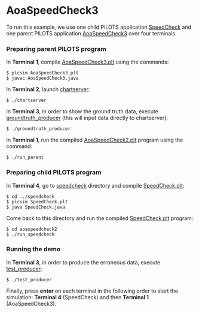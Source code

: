# AoaSpeedCheck3

To run this example, we use one child PILOTS application [SpeedCheck](../speedcheck) and one parent
PILOTS application [AoaSpeedCheck3](./AoaSpeedCheck3.plt) over four terminals.

### Preparing parent PILOTS program

In **Terminal 1**, compile [AoaSpeedCheck3.plt](./AoaSpeedCheck3.plt) using the commands:
```
$ plcsim AoaSpeedCheck3.plt
$ javac AoaSpeedCheck3.java
```

In **Terminal 2**, launch [chartserver](./chartserver):
```
$ ./chartserver
```

In **Terminal 3**, in order to show the ground truth data, execute [groundtruth_producer](./groundtruth_producer) (this will input data directly to chartserver):
```
$ ./groundtruth_producer
```

In **Terminal 1**, run the compiled [AoaSpeedCheck2.plt](./AoaSpeedCheck2.plt) program using the command:
```
$ ./run_parent
```

### Preparing child PILOTS program

In **Terminal 4**, go to [speedcheck](../speedcheck) directory and compile [SpeedCheck.plt](../speedcheck/SpeedCheck.plt):
```
$ cd ../speedcheck
$ plcsim SpeedCheck.plt
$ java SpeedCheck.java
```
Come back to this directory and run the compiled [SpeedCheck.plt](../speedcheck/SpeedCheck.plt) program:
```
$ cd aoaspeedcheck2
$ ./run_speedcheck
```

### Running the demo
In **Terminal 3**, in order to produce the erroneous data, execute [test_producer](./test_producer):
```
$ ./test_producer
```

Finally, press **enter** on each terminal in the following order to start the simulation: **Terminal 4** (SpeedCheck) and then **Terminal 1** (AoaSpeedCheck3).

